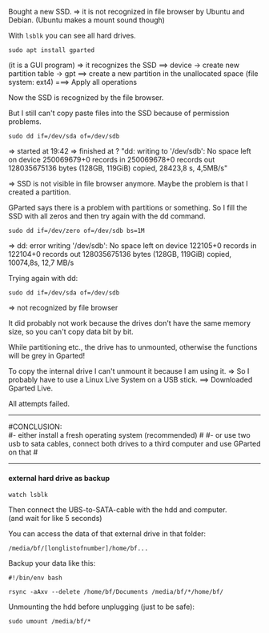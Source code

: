 Bought a new SSD.
=> it is not recognized in file browser by Ubuntu and Debian.
(Ubuntu makes a mount sound though)

With `lsblk` you can see all hard drives.

```
sudo apt install gparted
```
(it is a GUI program)
=> it recognizes the SSD
==> device -> create new partition table -> gpt
==> create a new partition in the unallocated space (file system: ext4)
===> Apply all operations

Now the SSD is recognized by the file browser.

But I still can't copy paste files into the SSD because of permission problems.
```
sudo dd if=/dev/sda of=/dev/sdb
```
=> started at 19:42
=> finished at ?
"dd: writing to '/dev/sdb': No space left on device
250069679+0 records in
250069678+0 records out
128035675136 bytes (128GB, 119GiB) copied, 28423,8 s, 4,5MB/s"

=> SSD is not visible in file browser anymore.
Maybe the problem is that I created a partition.

GParted says there is a problem with partitions or something.
So I fill the SSD with all zeros and then try again with the dd command.
```
sudo dd if=/dev/zero of=/dev/sdb bs=1M
```
=>
dd: error writing '/dev/sdb': No space left on device
122105+0 records in
122104+0 records out
128035675136 bytes (128GB, 119GiB) copied, 10074,8s, 12,7 MB/s

Trying again with dd:
```
sudo dd if=/dev/sda of=/dev/sdb
```
=> not recognized by file browser

It did probably not work because the drives don't have the same memory size, so you can't copy data bit by bit.

While partitioning etc., the drive has to unmounted, otherwise the functions will be grey in Gparted!

To copy the internal drive I can't unmount it because I am using it.
=> So I probably have to use a Linux Live System on a USB stick.
==> Downloaded Gparted Live.

All attempts failed.
***
#CONCLUSION:                                                                                                                                           
#- either install a fresh operating system (recommended)                                                                                               # 
#- or use two usb to sata cables, connect both drives to a third computer and use GParted on that                                                      #
***

#### external hard drive as backup

```
watch lsblk
```
Then connect the UBS-to-SATA-cable with the hdd and computer.\
(and wait for like 5 seconds)

You can access the data of that external drive in that folder:
```
/media/bf/[longlistofnumber]/home/bf...
```

Backup your data like this:
```
#!/bin/env bash

rsync -aAxv --delete /home/bf/Documents /media/bf/*/home/bf/
```

Unmounting the hdd before unplugging (just to be safe):
```
sudo umount /media/bf/*
```
